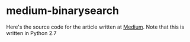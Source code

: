 # medium-binarysearch

Here's the source code for the article written at [Medium](http://zeolearn.com/magazine). Note that this is written in Python 2.7
